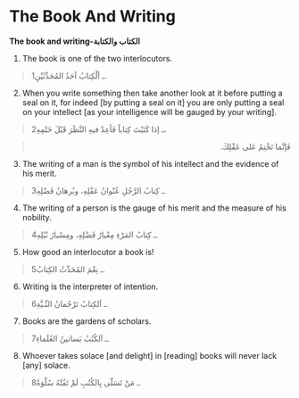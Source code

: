 The Book And Writing
====================

**The book and writing-الكتاب والكتابة**

1. The book is one of the two interlocutors.

> 1ـ اَلْكِتابُ أحَدُ المُحَدِّثَيْنِ.

2. When you write something then take another look at it before putting
a seal on it, for indeed [by putting a seal on it] you are only putting
a seal on your intellect [as your intelligence will be gauged by your
writing].

> 2ـ إذا كَتَبْتَ كِتاباً فَأعِدْ فيهِ النَّظَرَ قَبْلَ خَتْمِهِ،
<blockquote dir="rtl">
  <p>
فَإنَّما تَخْتِمُ عَلى عَقْلِكَ.
  </p>
</blockquote>

3. The writing of a man is the symbol of his intellect and the evidence
of his merit.

> 3ـ كِتابُ الرَّجُلِ عُنْوانُ عَقْلِهِ، وبُرهانُ فَضْلِهِ.

4. The writing of a person is the gauge of his merit and the measure of
his nobility.

> 4ـ كِتابُ المَرْءِ مِعْيارُ فَضْلِهِ، ومِسْبارُ نُبْلِهِ.

5. How good an interlocutor a book is!

> 5ـ نِعْمَ المُحَدِّثُ الكِتابُ.

6. Writing is the interpreter of intention.

> 6ـ اَلكِتابُ تَرْجُمانُ النِّـيَّةِ.

7. Books are the gardens of scholars.

> 7ـ اَلكُتُبُ بَساتينُ العُلَماءِ.

8. Whoever takes solace [and delight] in [reading] books will never lack
[any] solace.

> 8ـ مَنْ تَسَلّى بِالكُتُبِ لَمْ تَفُتْهُ سُلْوَةٌ.


